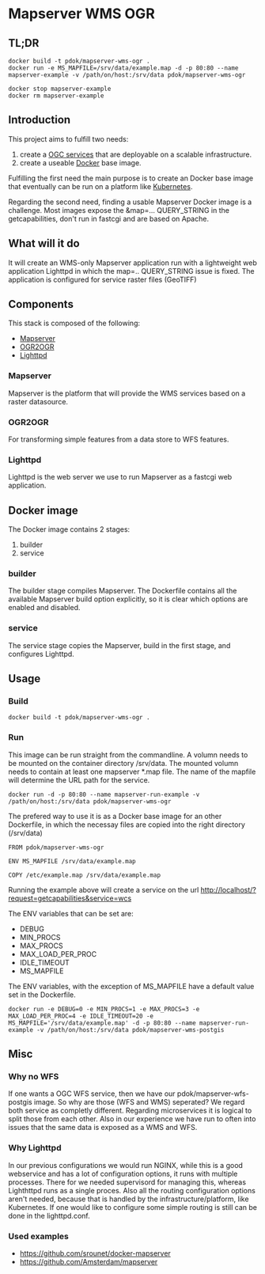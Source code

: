 # Mapserver WMS OGR

## TL;DR

```docker
docker build -t pdok/mapserver-wms-ogr .
docker run -e MS_MAPFILE=/srv/data/example.map -d -p 80:80 --name mapserver-example -v /path/on/host:/srv/data pdok/mapserver-wms-ogr

docker stop mapserver-example
docker rm mapserver-example
```

## Introduction

This project aims to fulfill two needs:

1. create a [OGC services](http://www.opengeospatial.org/standards) that are deployable on a scalable infrastructure.
2. create a useable [Docker](https://www.docker.com) base image.

Fulfilling the first need the main purpose is to create an Docker base image that eventually can be run on a platform like [Kubernetes](https://kubernetes.io/).

Regarding the second need, finding a usable Mapserver Docker image is a challenge. Most images expose the &map=... QUERY_STRING in the getcapabilities, don't run in fastcgi and are based on Apache.

## What will it do

It will create an WMS-only Mapserver application run with a lightweight web application Lighttpd in which the map=.. QUERY_STRING issue is fixed. The application is configured for service raster files (GeoTIFF)

## Components

This stack is composed of the following:

* [Mapserver](http://mapserver.org/)
* [OGR2OGR](http://www.gdal.org/ogr2ogr.html)
* [Lighttpd](https://www.lighttpd.net/)

### Mapserver

Mapserver is the platform that will provide the WMS services based on a raster datasource.

### OGR2OGR

For transforming simple features from a data store to WFS features.

### Lighttpd

Lighttpd is the web server we use to run Mapserver as a fastcgi web application.

## Docker image

The Docker image contains 2 stages:

1. builder
2. service

### builder

The builder stage compiles Mapserver. The Dockerfile contains all the available Mapserver build option explicitly, so it is clear which options are enabled and disabled.

### service

The service stage copies the Mapserver, build in the first stage, and configures Lighttpd.

## Usage

### Build

```docker
docker build -t pdok/mapserver-wms-ogr .
```

### Run

This image can be run straight from the commandline. A volumn needs to be mounted on the container directory /srv/data. The mounted volumn needs to contain at least one mapserver *.map file. The name of the mapfile will determine the URL path for the service.

```docker
docker run -d -p 80:80 --name mapserver-run-example -v /path/on/host:/srv/data pdok/mapserver-wms-ogr
```

The prefered way to use it is as a Docker base image for an other Dockerfile, in which the necessay files are copied into the right directory (/srv/data)

```docker
FROM pdok/mapserver-wms-ogr

ENV MS_MAPFILE /srv/data/example.map

COPY /etc/example.map /srv/data/example.map
```

Running the example above will create a service on the url <http://localhost/?request=getcapabilities&service=wcs>

The ENV variables that can be set are:

* DEBUG
* MIN_PROCS
* MAX_PROCS
* MAX_LOAD_PER_PROC
* IDLE_TIMEOUT
* MS_MAPFILE

The ENV variables, with the exception of MS_MAPFILE have a default value set in the Dockerfile.

```docker
docker run -e DEBUG=0 -e MIN_PROCS=1 -e MAX_PROCS=3 -e MAX_LOAD_PER_PROC=4 -e IDLE_TIMEOUT=20 -e MS_MAPFILE='/srv/data/example.map' -d -p 80:80 --name mapserver-run-example -v /path/on/host:/srv/data pdok/mapserver-wms-postgis
```

## Misc

### Why no WFS

If one wants a OGC WFS service, then we have our pdok/mapserver-wfs-postgis image. So why are those (WFS and WMS) seperated? We regard both service as completly different. 
Regarding microservices it is logical to split those from each other. Also in our experience we have run to often into issues that the same data is exposed as a WMS and WFS.

### Why Lighttpd

In our previous configurations we would run NGINX, while this is a good webservice and has a lot of configuration options, it runs with multiple processes. There for we needed supervisord for managing this, whereas Lighthttpd runs as a single proces. Also all the routing configuration options aren't needed, because that is handled by the infrastructure/platform, like Kubernetes. If one would like to configure some simple routing is still can be done in the lighttpd.conf.

### Used examples

* <https://github.com/srounet/docker-mapserver>
* <https://github.com/Amsterdam/mapserver>
